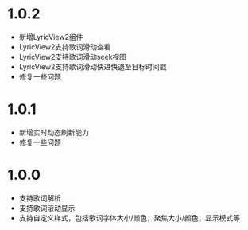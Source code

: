 # 1.0.2

- 新增LyricView2组件
- LyricView2支持歌词滑动查看
- LyricView2支持歌词滑动seek视图
- LyricView2支持歌词滑动快进快退至目标时间戳
- 修复一些问题


# 1.0.1

- 新增实时动态刷新能力
- 修复一些问题

# 1.0.0

- 支持歌词解析
- 支持歌词滚动显示
- 支持自定义样式，包括歌词字体大小/颜色，聚焦大小/颜色，显示模式等
